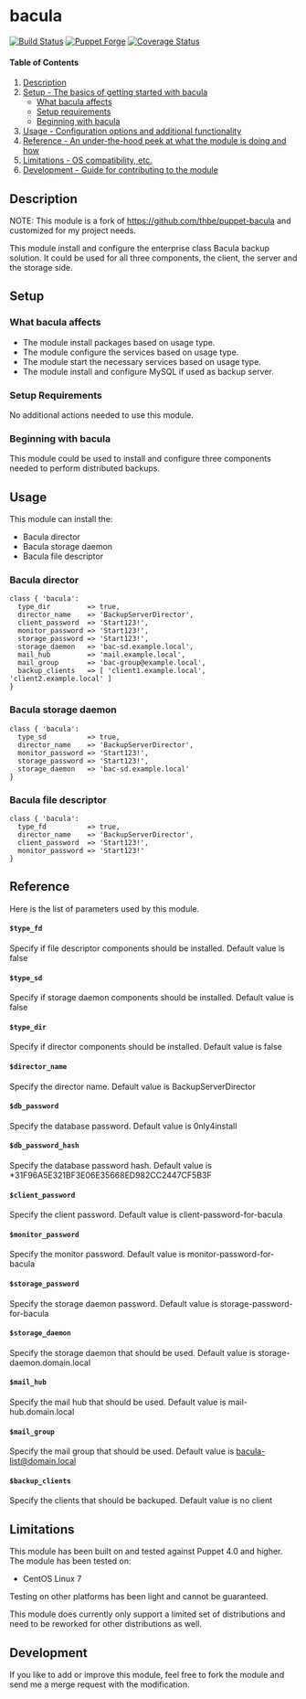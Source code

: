# bacula

[![Build Status](https://travis-ci.org/thbe/puppet-bacula.png?branch=master)](https://travis-ci.org/thbe/puppet-bacula)
[![Puppet Forge](https://img.shields.io/puppetforge/v/thbe/bacula.svg)](https://forge.puppetlabs.com/thbe/bacula)
[![Coverage Status](https://coveralls.io/repos/thbe/puppet-ssmtp/badge.svg?branch=master&service=github)](https://coveralls.io/github/thbe/puppet-bacula?branch=master)

#### Table of Contents

1. [Description](#description)
1. [Setup - The basics of getting started with bacula](#setup)
    * [What bacula affects](#what-bacula-affects)
    * [Setup requirements](#setup-requirements)
    * [Beginning with bacula](#beginning-with-bacula)
1. [Usage - Configuration options and additional functionality](#usage)
1. [Reference - An under-the-hood peek at what the module is doing and how](#reference)
1. [Limitations - OS compatibility, etc.](#limitations)
1. [Development - Guide for contributing to the module](#development)

## Description

NOTE: This module is a fork of https://github.com/thbe/puppet-bacula and customized for my project needs.

This module install and configure the enterprise class Bacula backup solution. It could
be used for all three components, the client, the server and the storage side.

## Setup

### What bacula affects

* The module install packages based on usage type.
* The module configure the services based on usage type.
* The module start the necessary services based on usage type.
* The module install and configure MySQL if used as backup server.

### Setup Requirements

No additional actions needed to use this module.

### Beginning with bacula

This module could be used to install and configure three components needed to
perform distributed backups.

## Usage

This module can install the:

* Bacula director
* Bacula storage daemon
* Bacula file descriptor

### Bacula director

```puppet
class { 'bacula':
  type_dir         => true,
  director_name    => 'BackupServerDirector',
  client_password  => 'Start123!',
  monitor_password => 'Start123!',
  storage_password => 'Start123!',
  storage_daemon   => 'bac-sd.example.local',
  mail_hub         => 'mail.example.local',
  mail_group       => 'bac-group@example.local',
  backup_clients   => [ 'client1.example.local', 'client2.example.local' ]
}
```

### Bacula storage daemon

```puppet
class { 'bacula':
  type_sd          => true,
  director_name    => 'BackupServerDirector',
  monitor_password => 'Start123!',
  storage_password => 'Start123!',
  storage_daemon   => 'bac-sd.example.local'
}
```

### Bacula file descriptor

```puppet
class { 'bacula':
  type_fd          => true,
  director_name    => 'BackupServerDirector',
  client_password  => 'Start123!',
  monitor_password => 'Start123!'
}
```

## Reference

Here is the list of parameters used by this module.

#### `$type_fd`

Specify if file descriptor components should be installed.
Default value is false

#### `$type_sd`

Specify if storage daemon components should be installed.
Default value is false

#### `$type_dir`

Specify if director components should be installed.
Default value is false

#### `$director_name`

Specify the director name.
Default value is BackupServerDirector

#### `$db_password`

Specify the database password.
Default value is 0nly4install

#### `$db_password_hash`

Specify the database password hash.
Default value is \*31F96A5E321BF3E06E35668ED982CC2447CF5B3F

#### `$client_password`

Specify the client password.
Default value is client-password-for-bacula

#### `$monitor_password`

Specify the monitor password.
Default value is monitor-password-for-bacula

#### `$storage_password`

Specify the storage daemon password.
Default value is storage-password-for-bacula

#### `$storage_daemon`

Specify the storage daemon that should be used.
Default value is storage-daemon.domain.local

#### `$mail_hub`

Specify the mail hub that should be used.
Default value is mail-hub.domain.local

#### `$mail_group`

Specify the mail group that should be used.
Default value is bacula-list@domain.local

#### `$backup_clients`

Specify the clients that should be backuped.
Default value is no client

## Limitations

This module has been built on and tested against Puppet 4.0 and higher.
The module has been tested on:

* CentOS Linux 7

Testing on other platforms has been light and cannot be guaranteed.

This module does currently only support a limited set of distributions and need to be
reworked for other distributions as well.

## Development

If you like to add or improve this module, feel free to fork the module and send
me a merge request with the modification.
